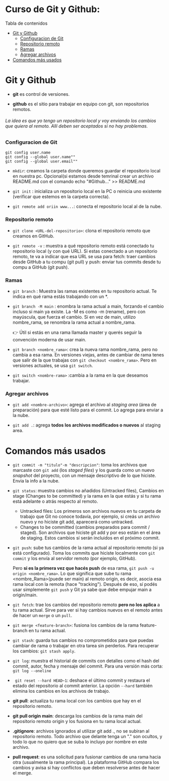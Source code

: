 # Curso de Git y Github: 

Tabla de contenidos

- [Git y Github](#git-y-github)
  - [Configuracion de Git](#configuracion-de-git)
  - [Repositorio remoto](#repositorio-remoto)
  - [Ramas](#ramas)
  - [Agregar archivos](#agregar-archivos)
- [Comandos más usados](#comandos-mas-usados)
    
# Git y Github

* **git** es control de versiones.

* **github** es el sitio para trabajar en equipo con git, son repositorios remotos.

###### La idea es que yo tengo un repositorio local y voy enviando los cambios que quiera al remoto. Allí deben ser aceptados si no hay problemas.

### Configuracion de Git

``` Configuraciones
git config user.name
git config --global user.name""
git config --global user.email""
```
+ `mkdir`: creamos la carpeta donde queremos guardar el repositorio local en nuestra pc. Opcional(si estamos desde temrinal crear un archivo README.md con el comando echo "#Github..." >> README.md
  
+ `git init` : inicializa un repositorio local en la PC o reinicia uno existente (verificar que estemos en la carpeta correcta).

+ `git remote add oriin www...`: conecta el repositorio local al de la nube.

### Repositorio remoto

+ `git clone <URL-del-repositorio>`: clona el repositorio remoto que creamos en GitHub.

+ `git remote -v` : muestra a qué repositorio remoto está conectado tu repositorio local (y con qué URL). Si estas conectado a un repositorio remoto, te va a indicar que esa URL se usa para fetch: traer cambios desde GitHub a tu compu (git pull) y
push: enviar tus commits desde tu compu a GitHub (git push).

### Ramas

+ `git branch` : Muestra las ramas existentes en tu repositorio actual.
Te indica en qué rama estás trabajando con un *.

+ `git branch -M main` : enombra la rama actual a main, forzando el cambio incluso si main ya existe.
La -M es como -m (rename), pero con mayúscula, que fuerza el cambio. Si en vez de main, utilizo nombre_rama, se renombra la rama actual a nombre_rama.

  👉 Útil si estás en una rama llamada master y querés seguir la convención moderna de usar main.

+ `git branch <nombre_rama>`: crea la nueva rama nombre_rama, pero no cambia a esa rama. En versiones viejas, antes de cambiar de rama tenes que salir de la que trabajas con `git checkout <nombre_rama>`. Pero en versiones actuales, se usa `git switch`.

+ `git switch <nombre-rama>` :cambia a la rama en la que deseamos trabajar.

### Agregar archivos

+ `git add <nombre-archivo>`: agrega el archivo al *staging area* (área de preparación) para que esté listo para el commit. Lo agrega para enviar a la nube.

+ `git add .`: agrega **todos los archivos modificados o nuevos** al staging area.

# Comandos más usados

+ `git commit -m "titulo"-m "descripcion"`: toma los archivos que marcaste con `git add` (los *staged files*) y los guarda como un nuevo *snapshot* del proyecto, con un mensaje descriptivo de lo que hiciste. Envia la info a la nube.

+ `git status`: muestra cambios no añadidos (Untracked files), Cambios en stage (Changes to be committed) y la rama en la que estás y si tu rama está adelante o atrás respecto al remoto.
    * Untracked files: Los primeros son archivos nuevos en tu carpeta de trabajo que Git no conoce todavía, por ejemplo, si creás un archivo nuevo y no hiciste git add, aparecerá como untracked.
    * Changes to be committed (cambios preparados para commit / staged). Son archivos que hiciste git add y por eso están en el área de staging. Estos cambios sí serán incluidos en el próximo commit.

+ `git push`: sube tus cambios de la rama actual al repositorio remoto (si ya está configurado).
Toma los commits que hiciste localmente con `git commit` y los envía al servidor remoto (por ejemplo, GitHub).

  Pero **si es la primera vez que hacés push** de esa rama, `git push -u origin <nombre_rama>`. Lo que significa que sube tu rama <nombre_Rama>(puede ser main) al remoto origin, es decir, asocia esa rama local con la remota (hace "tracking").
Después de eso, sí podés usar simplemente `git push` y Git ya sabe que debe empujar main a origin/main.

+ `git fetch`: trae los cambios del repositorio remoto **pero no los aplica** a tu rama actual. Sirve para ver si hay cambios nuevos en el remoto antes de hacer un `merge` o un `pull`.

+ `git merge <feature-branch>`: fusiona los cambios de la rama feature-branch en tu rama actual.

+ `git stash`: guarda tus cambios no comprometidos para que puedas cambiar de rama o trabajar en otra tarea sin perderlos. Para recuperar los cambios: `git stash apply`.

+ `git log`: muestra el historial de commits con detalles como el hash del commit, autor, fecha y mensaje del commit. Para una versión más corta: `git log --oneline`

+ ` git reset --hard HEAD~1`: deshace el último commit y restaura el estado del repositorio al commit anterior. La opción `--hard` también elimina los cambios en los archivos de trabajo.

+ **git pull**: actualiza tu rama local con los cambios que hay en el repositorio remoto.

+ **git pull origin main**: descarga los cambios de la rama main del repositorio remoto origin y los fusiona en tu rama local actual.

+ **.gitignore**: archivos ignorados al utilizar git add ., no se subiran al repositorio remoto. Todo archivo que delante tenga un "." son ocultos, y todo lo que no quiero que se suba lo incluyo por nombre en este archivo.

+ **pull request**: es una solicitud para fusionar cambios de una rama hacia otra (usualmente la rama principal). La plataforma GitHub compara los cambios y avisa si hay conflictos que deben resolverse antes de hacer el merge.
